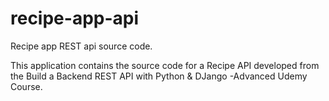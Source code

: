 # recipe-app-api
Recipe app REST api source code.

This application contains the source code for a Recipe API developed from the Build a Backend REST API with Python & DJango -Advanced Udemy Course.

